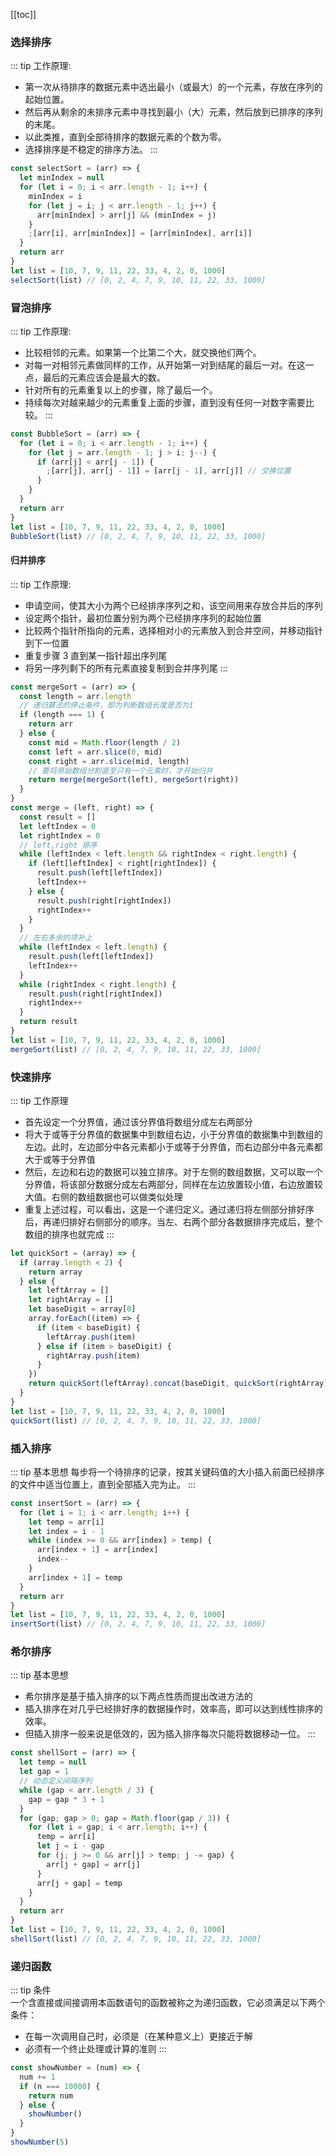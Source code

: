 [[toc]]

### 选择排序

::: tip 工作原理:

- 第一次从待排序的数据元素中选出最小（或最大）的一个元素，存放在序列的起始位置。
- 然后再从剩余的未排序元素中寻找到最小（大）元素，然后放到已排序的序列的末尾。
- 以此类推，直到全部待排序的数据元素的个数为零。
- 选择排序是不稳定的排序方法。
  :::

```javascript
const selectSort = (arr) => {
  let minIndex = null
  for (let i = 0; i < arr.length - 1; i++) {
    minIndex = i
    for (let j = i; j < arr.length - 1; j++) {
      arr[minIndex] > arr[j] && (minIndex = j)
    }
    ;[arr[i], arr[minIndex]] = [arr[minIndex], arr[i]]
  }
  return arr
}
let list = [10, 7, 9, 11, 22, 33, 4, 2, 0, 1000]
selectSort(list) // [0, 2, 4, 7, 9, 10, 11, 22, 33, 1000]
```

### 冒泡排序

::: tip 工作原理:

- 比较相邻的元素。如果第一个比第二个大，就交换他们两个。
- 对每一对相邻元素做同样的工作，从开始第一对到结尾的最后一对。在这一点，最后的元素应该会是最大的数。
- 针对所有的元素重复以上的步骤，除了最后一个。
- 持续每次对越来越少的元素重复上面的步骤，直到没有任何一对数字需要比较。
  :::

```javascript
const BubbleSort = (arr) => {
  for (let i = 0; i < arr.length - 1; i++) {
    for (let j = arr.length - 1; j > i; j--) {
      if (arr[j] < arr[j - 1]) {
        ;[arr[j], arr[j - 1]] = [arr[j - 1], arr[j]] // 交换位置
      }
    }
  }
  return arr
}
let list = [10, 7, 9, 11, 22, 33, 4, 2, 0, 1000]
BubbleSort(list) // [0, 2, 4, 7, 9, 10, 11, 22, 33, 1000]
```

#### 归并排序

::: tip 工作原理:

- 申请空间，使其大小为两个已经排序序列之和，该空间用来存放合并后的序列
- 设定两个指针，最初位置分别为两个已经排序序列的起始位置
- 比较两个指针所指向的元素，选择相对小的元素放入到合并空间，并移动指针到下一位置
- 重复步骤 3 直到某一指针超出序列尾
- 将另一序列剩下的所有元素直接复制到合并序列尾
  :::

```javascript
const mergeSort = (arr) => {
  const length = arr.length
  // 递归算法的停止条件，即为判断数组长度是否为1
  if (length === 1) {
    return arr
  } else {
    const mid = Math.floor(length / 2)
    const left = arr.slice(0, mid)
    const right = arr.slice(mid, length)
    // 要将原始数组分割直至只有一个元素时，才开始归并
    return merge(mergeSort(left), mergeSort(right))
  }
}
const merge = (left, right) => {
  const result = []
  let leftIndex = 0
  let rightIndex = 0
  // left,right 排序
  while (leftIndex < left.length && rightIndex < right.length) {
    if (left[leftIndex] < right[rightIndex]) {
      result.push(left[leftIndex])
      leftIndex++
    } else {
      result.push(right[rightIndex])
      rightIndex++
    }
  }
  // 左右多余的项补上
  while (leftIndex < left.length) {
    result.push(left[leftIndex])
    leftIndex++
  }
  while (rightIndex < right.length) {
    result.push(right[rightIndex])
    rightIndex++
  }
  return result
}
let list = [10, 7, 9, 11, 22, 33, 4, 2, 0, 1000]
mergeSort(list) // [0, 2, 4, 7, 9, 10, 11, 22, 33, 1000]
```

### 快速排序

::: tip 工作原理

- 首先设定一个分界值，通过该分界值将数组分成左右两部分
- 将大于或等于分界值的数据集中到数组右边，小于分界值的数据集中到数组的左边。此时，左边部分中各元素都小于或等于分界值，而右边部分中各元素都大于或等于分界值
- 然后，左边和右边的数据可以独立排序。对于左侧的数组数据，又可以取一个分界值，将该部分数据分成左右两部分，同样在左边放置较小值，右边放置较大值。右侧的数组数据也可以做类似处理
- 重复上述过程，可以看出，这是一个递归定义。通过递归将左侧部分排好序后，再递归排好右侧部分的顺序。当左、右两个部分各数据排序完成后，整个数组的排序也就完成
  :::

```javascript
let quickSort = (array) => {
  if (array.length < 2) {
    return array
  } else {
    let leftArray = []
    let rightArray = []
    let baseDigit = array[0]
    array.forEach((item) => {
      if (item < baseDigit) {
        leftArray.push(item)
      } else if (item > baseDigit) {
        rightArray.push(item)
      }
    })
    return quickSort(leftArray).concat(baseDigit, quickSort(rightArray))
  }
}
let list = [10, 7, 9, 11, 22, 33, 4, 2, 0, 1000]
quickSort(list) // [0, 2, 4, 7, 9, 10, 11, 22, 33, 1000]
```

### 插入排序

::: tip 基本思想
每步将一个待排序的记录，按其关键码值的大小插入前面已经排序的文件中适当位置上，直到全部插入完为止。
:::

```javascript
const insertSort = (arr) => {
  for (let i = 1; i < arr.length; i++) {
    let temp = arr[i]
    let index = i - 1
    while (index >= 0 && arr[index] > temp) {
      arr[index + 1] = arr[index]
      index--
    }
    arr[index + 1] = temp
  }
  return arr
}
let list = [10, 7, 9, 11, 22, 33, 4, 2, 0, 1000]
insertSort(list) // [0, 2, 4, 7, 9, 10, 11, 22, 33, 1000]
```

### 希尔排序

::: tip 基本思想

- 希尔排序是基于插入排序的以下两点性质而提出改进方法的
- 插入排序在对几乎已经排好序的数据操作时，效率高，即可以达到线性排序的效率。
- 但插入排序一般来说是低效的，因为插入排序每次只能将数据移动一位。
  :::

```javascript
const shellSort = (arr) => {
  let temp = null
  let gap = 1
  // 动态定义间隔序列
  while (gap < arr.length / 3) {
    gap = gap * 3 + 1
  }
  for (gap; gap > 0; gap = Math.floor(gap / 3)) {
    for (let i = gap; i < arr.length; i++) {
      temp = arr[i]
      let j = i - gap
      for (j; j >= 0 && arr[j] > temp; j -= gap) {
        arr[j + gap] = arr[j]
      }
      arr[j + gap] = temp
    }
  }
  return arr
}
let list = [10, 7, 9, 11, 22, 33, 4, 2, 0, 1000]
shellSort(list) // [0, 2, 4, 7, 9, 10, 11, 22, 33, 1000]
```

### 递归函数

::: tip 条件  
一个含直接或间接调用本函数语句的函数被称之为递归函数，它必须满足以下两个条件：

- 在每一次调用自己时，必须是（在某种意义上）更接近于解
- 必须有一个终止处理或计算的准则
  :::

```javascript
const showNumber = (num) => {
  num += 1
  if (n === 10000) {
    return num
  } else {
    showNumber()
  }
}
showNumber(5)
```
